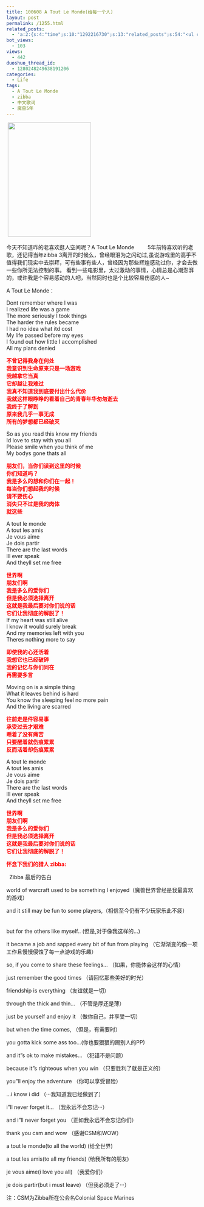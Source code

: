 ```yaml
---
title: 100608 A Tout Le Monde(给每一个人)
layout: post
permalink: /1255.html
related_posts:
  - 'a:2:{s:4:"time";s:10:"1292216730";s:13:"related_posts";s:54:"<ul class="related_post"><li>No Related Post</li></ul>";}'
bot_views:
  - 103
views:
  - 442
duoshuo_thread_id:
  - 1280248249638191206
categories:
  - Life
tags:
  - A Tout Le Monde
  - zibba
  - 中文歌词
  - 魔兽5年
---
```

 <img title="s0708wowmh01" src="http://www.80aj.com/wp-content/uploads/2010/06/s0708wowmh01-219x300.jpg" alt="" width="219" height="300" />

今天不知道咋的老喜欢逛人空间呢？A Tout Le Monde         5年前特喜欢听的老歌，还记得当年zibba 3离开的时候么，曾经眼泪为之闪动过,虽说游戏里的高手不值得我们现实中去崇拜，可有些事有些人，曾经因为那些辉煌感动过你，才会去做一些你所无法控制的事。 看到一些电影里，太过激动的事情，心情总是心潮澎湃的，或许我是个容易感动的人吧，当然同时也是个比较容易伤感的人~

A Tout Le Monde：

Dont remember where I was  
I realized life was a game  
The more seriously I took things  
The harder the rules became  
I had no idea what itd cost  
My life passed before my eyes  
I found out how little I accomplished  
All my plans denied

<span style="color: #ff0000;"><strong>不曾记得我身在何处<br /> 我意识到生命原来只是一场游戏<br /> 我越拿它当真<br /> 它却越让我难过<br /> 我真不知道我到底要付出什么代价<br /> 我就这样眼睁睁的看着自己的青春年华匆匆逝去<br /> 我终于了解到<br /> 原来我几乎一事无成<br /> 所有的梦想都已经破灭</strong></span>

So as you read this know my friends  
Id love to stay with you all  
Please smile when you think of me  
My bodys gone thats all

<span style="color: #ff0000;"><strong>朋友们，当你们读到这里的时候<br /> 你们知道吗？<br /> 我是多么的想和你们在一起！<br /> 每当你们想起我的时候   <br /> 请不要伤心<br /> 消失只不过是我的肉体<br /> 就这些</strong></span>

A tout le monde  
A tout les amis  
Je vous aime  
Je dois partir  
There are the last words  
Ill ever speak  
And theyll set me free

**<span style="color: #ff0000;">世界啊<br /> 朋友们啊<br /> 我是多么的爱你们<br /> 但是我必须选择离开<br /> 这就是我最后要对你们说的话<br /> 它们让我彻底的解脱了！</span>**  
If my heart was still alive  
I know it would surely break  
And my memories left with you  
Theres nothing more to say

**<span style="color: #ff0000;">即使我的心还活着<br /> 我想它也已经破碎<br /> 我的记忆与你们同在<br /> 再需要多言</span>**

Moving on is a simple thing  
What it leaves behind is hard  
You know the sleeping feel no more pain  
And the living are scarred

**<span style="color: #ff0000;">往前走是件容易事<br /> 承受过去才艰难<br /> 睡着了没有痛苦<br /> 只要醒着就伤痕累累<br /> 反而活着却伤痕累累</span>**

A tout le monde  
A tout les amis  
Je vous aime  
Je dois partir  
There are the last words  
Ill ever speak  
And theyll set me free

**<span style="color: #ff0000;">世界啊<br /> 朋友们啊<br /> 我是多么的爱你们<br /> 但是我必须选择离开<br /> 这就是我最后要对你们说的话<br /> 它们让我彻底的解脱了！</span>**



<span style="color: #ff0000;"><strong>怀念下我们的猎人 zibba:</strong></span>

<span style="color: #ff0000;"> </span> Zibba 最后的告白 　　

world of warcraft used to be something I enjoyed（魔兽世界曾经是我最喜欢的游戏） 　　

and it still may be fun to some players,（相信至今仍有不少玩家乐此不疲） 　　

but for the others like myself.. (但是,对于像我这样的&#8230;) 　　

it became a job and sapped every bit of fun from playing （它渐渐变的像一项工作且慢慢侵蚀了每一点游戏的乐趣） 　　

so, if you come to share these feelings&#8230; （如果，你能体会这样的心情） 　　

just remember the good times （请回忆那些美好的时光） 　　

friendship is everything （友谊就是一切） 　　

through the thick and thin&#8230; （不管是厚还是薄） 　　

just be yourself and enjoy it （做你自己，并享受一切） 　　

but when the time comes, （但是，有需要时） 　　

you gotta kick some ass too&#8230;(你也要狠狠的踢别人的PP) 　　

and it&#8221;s ok to make mistakes&#8230; （犯错不是问题） 　　

because it&#8221;s righteous when you win （只要胜利了就是正义的） 　　

you&#8221;ll enjoy the adventure （你可以享受冒险） 　　

&#8230;i know i did （···我知道我已经做到了） 　　

i&#8221;ll never forget it&#8230; （我永远不会忘记···） 　　

and i&#8221;ll never forget you （正如我永远不会忘记你们） 　　

thank you csm and wow （感谢CSM和WOW） 　　

a tout le monde(to all the world) (给全世界) 　　

a tout les amis(to all my friends) (给我所有的朋友) 　　

je vous aime(i love you all) （我爱你们） 　　

je dois partir(but i must leave) （但我必须走了···） 　　

注：CSM为Zibba所在公会名Colonial Space Marines

<span style="color: #ff0000;"></span>



 
